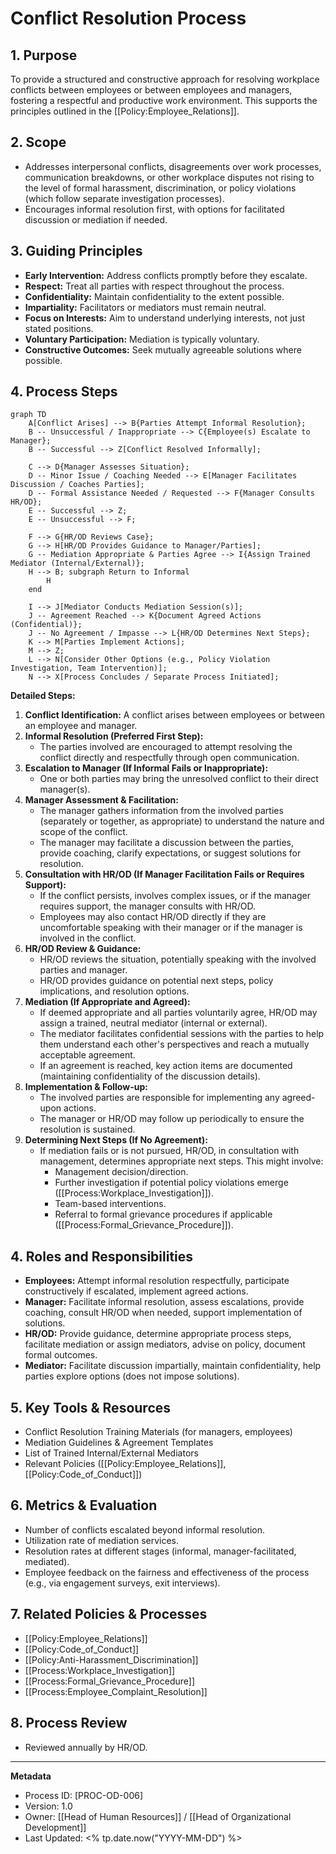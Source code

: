 # Conflict Resolution Process

## 1. Purpose
To provide a structured and constructive approach for resolving workplace conflicts between employees or between employees and managers, fostering a respectful and productive work environment. This supports the principles outlined in the [[Policy:Employee_Relations]].

## 2. Scope
- Addresses interpersonal conflicts, disagreements over work processes, communication breakdowns, or other workplace disputes not rising to the level of formal harassment, discrimination, or policy violations (which follow separate investigation processes).
- Encourages informal resolution first, with options for facilitated discussion or mediation if needed.

## 3. Guiding Principles
- **Early Intervention:** Address conflicts promptly before they escalate.
- **Respect:** Treat all parties with respect throughout the process.
- **Confidentiality:** Maintain confidentiality to the extent possible.
- **Impartiality:** Facilitators or mediators must remain neutral.
- **Focus on Interests:** Aim to understand underlying interests, not just stated positions.
- **Voluntary Participation:** Mediation is typically voluntary.
- **Constructive Outcomes:** Seek mutually agreeable solutions where possible.

## 4. Process Steps

```mermaid
graph TD
    A[Conflict Arises] --> B{Parties Attempt Informal Resolution};
    B -- Unsuccessful / Inappropriate --> C{Employee(s) Escalate to Manager};
    B -- Successful --> Z[Conflict Resolved Informally];

    C --> D{Manager Assesses Situation};
    D -- Minor Issue / Coaching Needed --> E[Manager Facilitates Discussion / Coaches Parties];
    D -- Formal Assistance Needed / Requested --> F{Manager Consults HR/OD};
    E -- Successful --> Z;
    E -- Unsuccessful --> F;

    F --> G{HR/OD Reviews Case};
    G --> H[HR/OD Provides Guidance to Manager/Parties];
    G -- Mediation Appropriate & Parties Agree --> I{Assign Trained Mediator (Internal/External)};
    H --> B; subgraph Return to Informal
        H
    end

    I --> J[Mediator Conducts Mediation Session(s)];
    J -- Agreement Reached --> K{Document Agreed Actions (Confidential)};
    J -- No Agreement / Impasse --> L{HR/OD Determines Next Steps};
    K --> M[Parties Implement Actions];
    M --> Z;
    L --> N[Consider Other Options (e.g., Policy Violation Investigation, Team Intervention)];
    N --> X[Process Concludes / Separate Process Initiated];
```

**Detailed Steps:**

1.  **Conflict Identification:** A conflict arises between employees or between an employee and manager.
2.  **Informal Resolution (Preferred First Step):**
    *   The parties involved are encouraged to attempt resolving the conflict directly and respectfully through open communication.
3.  **Escalation to Manager (If Informal Fails or Inappropriate):**
    *   One or both parties may bring the unresolved conflict to their direct manager(s).
4.  **Manager Assessment & Facilitation:**
    *   The manager gathers information from the involved parties (separately or together, as appropriate) to understand the nature and scope of the conflict.
    *   The manager may facilitate a discussion between the parties, provide coaching, clarify expectations, or suggest solutions for resolution.
5.  **Consultation with HR/OD (If Manager Facilitation Fails or Requires Support):**
    *   If the conflict persists, involves complex issues, or if the manager requires support, the manager consults with HR/OD.
    *   Employees may also contact HR/OD directly if they are uncomfortable speaking with their manager or if the manager is involved in the conflict.
6.  **HR/OD Review & Guidance:**
    *   HR/OD reviews the situation, potentially speaking with the involved parties and manager.
    *   HR/OD provides guidance on potential next steps, policy implications, and resolution options.
7.  **Mediation (If Appropriate and Agreed):**
    *   If deemed appropriate and all parties voluntarily agree, HR/OD may assign a trained, neutral mediator (internal or external).
    *   The mediator facilitates confidential sessions with the parties to help them understand each other's perspectives and reach a mutually acceptable agreement.
    *   If an agreement is reached, key action items are documented (maintaining confidentiality of the discussion details).
8.  **Implementation & Follow-up:**
    *   The involved parties are responsible for implementing any agreed-upon actions.
    *   The manager or HR/OD may follow up periodically to ensure the resolution is sustained.
9.  **Determining Next Steps (If No Agreement):**
    *   If mediation fails or is not pursued, HR/OD, in consultation with management, determines appropriate next steps. This might involve:
        *   Management decision/direction.
        *   Further investigation if potential policy violations emerge ([[Process:Workplace_Investigation]]).
        *   Team-based interventions.
        *   Referral to formal grievance procedures if applicable ([[Process:Formal_Grievance_Procedure]]).

## 4. Roles and Responsibilities
-   **Employees:** Attempt informal resolution respectfully, participate constructively if escalated, implement agreed actions.
-   **Manager:** Facilitate informal resolution, assess escalations, provide coaching, consult HR/OD when needed, support implementation of solutions.
-   **HR/OD:** Provide guidance, determine appropriate process steps, facilitate mediation or assign mediators, advise on policy, document formal outcomes.
-   **Mediator:** Facilitate discussion impartially, maintain confidentiality, help parties explore options (does not impose solutions).

## 5. Key Tools & Resources
-   Conflict Resolution Training Materials (for managers, employees)
-   Mediation Guidelines & Agreement Templates
-   List of Trained Internal/External Mediators
-   Relevant Policies ([[Policy:Employee_Relations]], [[Policy:Code_of_Conduct]])

## 6. Metrics & Evaluation
-   Number of conflicts escalated beyond informal resolution.
-   Utilization rate of mediation services.
-   Resolution rates at different stages (informal, manager-facilitated, mediated).
-   Employee feedback on the fairness and effectiveness of the process (e.g., via engagement surveys, exit interviews).

## 7. Related Policies & Processes
-   [[Policy:Employee_Relations]]
-   [[Policy:Code_of_Conduct]]
-   [[Policy:Anti-Harassment_Discrimination]]
-   [[Process:Workplace_Investigation]]
-   [[Process:Formal_Grievance_Procedure]]
-   [[Process:Employee_Complaint_Resolution]]

## 8. Process Review
-   Reviewed annually by HR/OD.

---
**Metadata**
- Process ID: [PROC-OD-006]
- Version: 1.0
- Owner: [[Head of Human Resources]] / [[Head of Organizational Development]]
- Last Updated: <% tp.date.now("YYYY-MM-DD") %> 